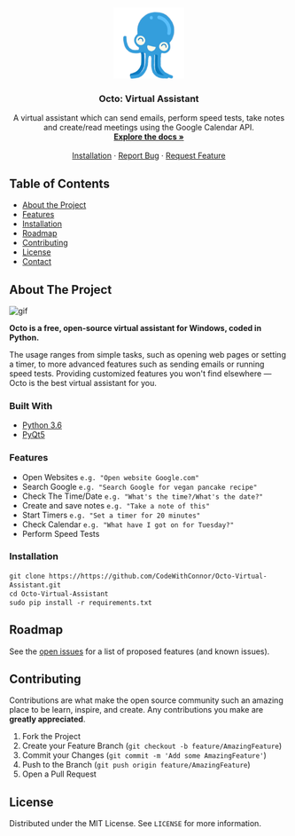 <!-- PROJECT SHIELDS -->
<!--
*** I'm using markdown "reference style" links for readability.
*** Reference links are enclosed in brackets [ ] instead of parentheses ( ).
*** See the bottom of this document for the declaration of the reference variables
*** for contributors-url, forks-url, etc. This is an optional, concise syntax you may use.
*** https://www.markdownguide.org/basic-syntax/#reference-style-links
-->

<!-- PROJECT LOGO -->
<br />
<p align="center">
  <a href="https://github.com/CodeWithConnor/Octo-Virtual-Assistant">
    <img src="images/logo.png" alt="Logo" width="128" height="128">
  </a>

  <h3 align="center">Octo: Virtual Assistant</h3>

  <p align="center">
    A virtual assistant which can send emails, perform speed tests, take notes and create/read meetings using the Google Calendar API.
    <br />
    <a href="https://github.com/CodeWithConnor/Octo-Virtual-Assistant"><strong>Explore the docs »</strong></a>
    <br />
    <br />
    <a href="https://github.com/CodeWithConnor/Octo-Virtual-Assistant/blob/master/README.md#installation">Installation</a>
    ·
    <a href="https://github.com/CodeWithConnor/Octo-Virtual-Assistant/issues">Report Bug</a>
    ·
    <a href="https://github.com/CodeWithConnor/Octo-Virtual-Assistant/issues">Request Feature</a>
  </p>
</p>



<!-- TABLE OF CONTENTS -->
## Table of Contents

* [About the Project](#about-the-project)
* [Features](#features)
* [Installation](#installation)
* [Roadmap](#roadmap)
* [Contributing](#contributing)
* [License](#license)
* [Contact](#contact)



<!-- ABOUT THE PROJECT -->
## About The Project
<p align="left">
<img src="https://user-images.githubusercontent.com/64750179/99158471-fa542580-26ca-11eb-91fb-07c690ae8bd4.gif" alt="gif" width="450" height="113">
 </p>

**Octo is a free, open-source virtual assistant for Windows, coded in Python.**

The usage ranges from simple tasks, such as opening web pages or setting a timer, to more advanced features such as sending emails or running speed tests. Providing customized features you won't find elsewhere — Octo is the best virtual assistant for you.

### Built With
* [Python 3.6](https://www.python.org/downloads/release/python-360/)
* [PyQt5](https://pypi.org/project/PyQt5/)



### Features
* Open Websites `e.g. "Open website Google.com"`
* Search Google `e.g. "Search Google for vegan pancake recipe"`
* Check The Time/Date `e.g. "What's the time?/What's the date?"`
* Create and save notes `e.g. "Take a note of this"`
* Start Timers `e.g. "Set a timer for 20 minutes"`
* Check Calendar `e.g. "What have I got on for Tuesday?"`
* Perform Speed Tests



<!-- GETTING STARTED -->
### Installation

```shell
git clone https://https://github.com/CodeWithConnor/Octo-Virtual-Assistant.git
cd Octo-Virtual-Assistant
sudo pip install -r requirements.txt
```






<!-- ROADMAP -->
## Roadmap

See the [open issues](https://https://github.com/CodeWithConnor/Octo-Virtual-Assistant/issues) for a list of proposed features (and known issues).



<!-- CONTRIBUTING -->
## Contributing

Contributions are what make the open source community such an amazing place to be learn, inspire, and create. Any contributions you make are **greatly appreciated**.

1. Fork the Project
2. Create your Feature Branch (`git checkout -b feature/AmazingFeature`)
3. Commit your Changes (`git commit -m 'Add some AmazingFeature'`)
4. Push to the Branch (`git push origin feature/AmazingFeature`)
5. Open a Pull Request



<!-- LICENSE -->
## License

Distributed under the MIT License. See `LICENSE` for more information.








<!-- MARKDOWN LINKS & IMAGES -->
[product-screenshot]: images/screenshot.png
